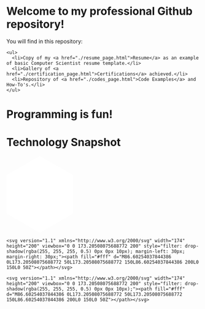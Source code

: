 <div class="content1">
  <div class="content1-container">
    <h1> Welcome to my professional Github repository! </h1>
    <p>You will find in this repository:</p>

    <ul>
      <li>Copy of my <a href="./resume_page.html">Resume</a> as an example of basic Computer Scientist resume template.</li>
      <li>Gallery of <a href="./certification_page.html">Certifications</a> achieved.</li>
      <li>Repository of <a href="./codes_page.html">Code Examples</a> and How-To's.</li>
    </ul>
  </div>
</div>
<div class="content2">
  <div class="content2-conatiner">
    <h1>Programming is fun!</h1>
  </div>
</div>
<div class="content3">
  <h1>Technology Snapshot</h1>
  <div class="content3-container">
    <svg version="1.1" xmlns="http://www.w3.org/2000/svg" width="174" height="200" viewbox="0 0 173.20508075688772 200" style="filter: drop-shadow(rgba(255, 255, 255, 0.5) 0px 0px 10px);"><path fill="#fff" d="M86.60254037844386 0L173.20508075688772 50L173.20508075688772 150L86.60254037844386 200L0 150L0 50Z"></path>Hello</svg>

    <svg version="1.1" xmlns="http://www.w3.org/2000/svg" width="174" height="200" viewbox="0 0 173.20508075688772 200" style="filter: drop-shadow(rgba(255, 255, 255, 0.5) 0px 0px 10px); margin-left: 30px; margin-right: 30px;"><path fill="#fff" d="M86.60254037844386 0L173.20508075688772 50L173.20508075688772 150L86.60254037844386 200L0 150L0 50Z"></path></svg>

    <svg version="1.1" xmlns="http://www.w3.org/2000/svg" width="174" height="200" viewbox="0 0 173.20508075688772 200" style="filter: drop-shadow(rgba(255, 255, 255, 0.5) 0px 0px 10px);"><path fill="#fff" d="M86.60254037844386 0L173.20508075688772 50L173.20508075688772 150L86.60254037844386 200L0 150L0 50Z"></path></svg>
  </div>
</div>
